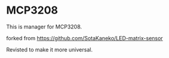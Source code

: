 # MCP3208
This is manager for MCP3208.

forked from https://github.com/SotaKaneko/LED-matrix-sensor

Revisted to make it more universal.
